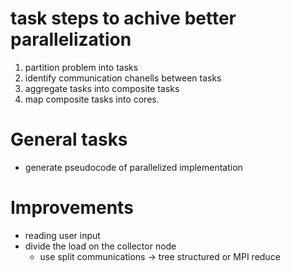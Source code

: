 # task steps to achive better parallelization
1. partition problem into tasks
2. identify communication chanells between tasks
3. aggregate tasks into composite tasks
4. map composite tasks into cores.

# General tasks
- generate pseudocode of parallelized implementation


# Improvements
- reading user input
- divide the load on the collector node
    * use split communications -> tree structured or MPI reduce
